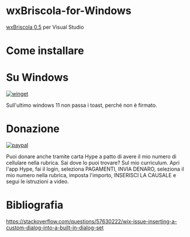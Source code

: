# wxBriscola-for-Windows
[wxBriscola 0.5](https://github.com/numerunix/wxBriscola) per Visual Studio

# Come installare

# Su Windows

[![winget](https://user-images.githubusercontent.com/49786146/159123313-3bdafdd3-5130-4b0d-9003-40618390943a.png)](https://marticliment.com/wingetui/share?pid=GiulioSorrentino.wxBriscola&pname=wxBriscola&psource=Winget:%20winget)


Sull'ultimo windows 11 non passa i toast, perché non è firmato.

# Donazione

[![paypal](https://www.paypalobjects.com/it_IT/IT/i/btn/btn_donateCC_LG.gif)](https://www.paypal.com/cgi-bin/webscr?cmd=_s-xclick&hosted_button_id=H4ZHTFRCETWXG)

Puoi donare anche tramite carta Hype a patto di avere il mio numero di cellulare nella rubrica. Sai dove lo puoi trovare? Sul mio curriculum.
Apri l'app Hype, fai il login, seleziona PAGAMENTI, INVIA DENARO, seleziona il mio numero nella rubrica, imposta l'importo, INSERISCI LA CAUSALE e segui le istruzioni a video.


# Bibliografia
https://stackoverflow.com/questions/57630222/wix-issue-inserting-a-custom-dialog-into-a-built-in-dialog-set
